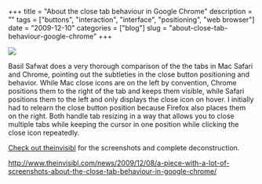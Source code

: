 +++
title = "About the close tab behaviour in Google Chrome"
description = ""
tags = ["buttons", "interaction", "interface", "positioning", "web browser"]
date = "2009-12-10"
categories = ["blog"]
slug = "about-close-tab-behaviour-google-chrome"
+++



  <div class="notebook-screenshot"><a href="http://www.theinvisibl.com/news/2009/12/08/a-piece-with-a-lot-of-screenshots-about-the-close-tab-behaviour-in-google-chrome/"><img src="http://media.konigi.com/bluga/wt4b21a864aeca1_large.jpg"/></a></div><p>Basil Safwat does a very thorough comparison of the the tabs in Mac Safari and Chrome, pointing out the subtleties in the close button positioning and behavior. While Mac close icons are on the left by convention, Chrome positions them to the right of the tab and keeps them visible, while Safari positions them to the left and only displays the close icon on hover. I initially had to relearn the close button position because Firefox also places them on the right.  Both handle tab resizing in a way that allows you to close multiple tabs while keeping the cursor in one position while clicking the close icon repeatedly.</p>

<p><a href="http://www.theinvisibl.com/news/2009/12/08/a-piece-with-a-lot-of-screenshots-about-the-close-tab-behaviour-in-google-chrome/">Check out theinvisibl</a> for the screenshots and complete deconstruction.</p>

    
  <a href="http://www.theinvisibl.com/news/2009/12/08/a-piece-with-a-lot-of-screenshots-about-the-close-tab-behaviour-in-google-chrome/">http://www.theinvisibl.com/news/2009/12/08/a-piece-with-a-lot-of-screenshots-about-the-close-tab-behaviour-in-google-chrome/</a>
